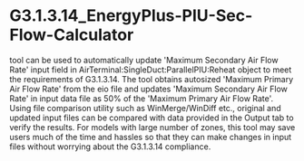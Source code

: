 # G3.1.3.14_EnergyPlus-PIU-Sec-Flow-Calculator
tool can be used to automatically  update  'Maximum Secondary Air Flow Rate' input field in
AirTerminal:SingleDuct:ParallelPIU:Reheat object to meet the requirements of G3.1.3.14. The tool
obtains autosized 'Maximum Primary Air Flow Rate' from the eio file and updates 'Maximum Secondary
Air Flow Rate' in input data file as 50% of the 'Maximum Primary Air Flow Rate'. Using file
comparison utility such as WinMerge/WinDiff etc., original and updated input files can be compared
with data provided in the Output tab to verify the results. For models with large number of zones,
this tool may save users much of the time and hassles so that they can make changes in input files
without worrying about the G3.1.3.14 compliance.